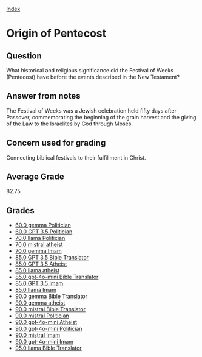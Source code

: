 
[Index](../../index.md)
# Origin of Pentecost
## Question
What historical and religious significance did the Festival of Weeks (Pentecost) have before the events described in the New Testament?

## Answer from notes
The Festival of Weeks was a Jewish celebration held fifty days after Passover, commemorating the beginning of the grain harvest and the giving of the Law to the Israelites by God through Moses.

## Concern used for grading
Connecting biblical festivals to their fulfillment in Christ.

## Average Grade
82.75

## Grades
 * [60.0 gemma Politician](../answers/gemma_Politician/Origin_of_Pentecost.md)
 * [60.0 GPT 3.5 Politician](../answers/GPT_3.5_Politician/Origin_of_Pentecost.md)
 * [70.0 llama Politician](../answers/llama_Politician/Origin_of_Pentecost.md)
 * [70.0 mistral atheist](../answers/mistral_atheist/Origin_of_Pentecost.md)
 * [70.0 gemma Imam](../answers/gemma_Imam/Origin_of_Pentecost.md)
 * [85.0 GPT 3.5 Bible Translator](../answers/GPT_3.5_Bible_Translator/Origin_of_Pentecost.md)
 * [85.0 GPT 3.5 Atheist](../answers/GPT_3.5_Atheist/Origin_of_Pentecost.md)
 * [85.0 llama atheist](../answers/llama_atheist/Origin_of_Pentecost.md)
 * [85.0 gpt-4o-mini Bible Translator](../answers/gpt-4o-mini_Bible_Translator/Origin_of_Pentecost.md)
 * [85.0 GPT 3.5 Imam](../answers/GPT_3.5_Imam/Origin_of_Pentecost.md)
 * [85.0 llama Imam](../answers/llama_Imam/Origin_of_Pentecost.md)
 * [90.0 gemma Bible Translator](../answers/gemma_Bible_Translator/Origin_of_Pentecost.md)
 * [90.0 gemma atheist](../answers/gemma_atheist/Origin_of_Pentecost.md)
 * [90.0 mistral Bible Translator](../answers/mistral_Bible_Translator/Origin_of_Pentecost.md)
 * [90.0 mistral Politician](../answers/mistral_Politician/Origin_of_Pentecost.md)
 * [90.0 gpt-4o-mini Atheist](../answers/gpt-4o-mini_Atheist/Origin_of_Pentecost.md)
 * [90.0 gpt-4o-mini Politician](../answers/gpt-4o-mini_Politician/Origin_of_Pentecost.md)
 * [90.0 mistral Imam](../answers/mistral_Imam/Origin_of_Pentecost.md)
 * [90.0 gpt-4o-mini Imam](../answers/gpt-4o-mini_Imam/Origin_of_Pentecost.md)
 * [95.0 llama Bible Translator](../answers/llama_Bible_Translator/Origin_of_Pentecost.md)
